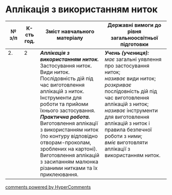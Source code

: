<div id="hypercomments_widget" class="js-hypercomments-widget invisible"></div>

# Аплікація з використанням ниток

<table>
  <tr>
    <td width="10%" align="center"><b>№ з/п</b></td>
    <td width="10%" align="center"><b>К-сть год.</b></td>
    <td width="40%" align="center"><b>Зміст навчального матеріалу</b></td>
    <td width="60%" align="center"><b>Державні вимоги до рівня загальноосвітньої підготовки</b></td>
  </tr>
<tbody>
  <tr>
    <td width="10%" style="vertical-align:top !important;">
2.</td>
    <td width="10%" style="vertical-align:top !important;">
2</td>
    <td width="40%" style="vertical-align:top !important;">
<b><i>Аплікація з використанням ниток.</i></b> Застосування ниток. Види ниток. Послідовність дій під час виготовлення аплікацій з ниток. Інструменти для роботи та прийоми їхнього застосування. <br>
<b><i>Практична робота.</i></b> <br>
Виготовлення аплікації з використанням ниток (по контуру відповідно отворам-проколам, зроблених на картоні).<br>
Виготовлення аплікацій з засипанням малюнка різаними нитками та їх приклеювання.<br>
</td>
    <td width="60%" style="vertical-align:top !important;">
<i><b>Учень (учениця):</b></i><br>
<i>має</i> загальні уявлення про застосування ниток;<br>
<i>називає</i> види ниток;<br>
<i>розкриває</i> послідовність дій під час виготовлення аплікацій з ниток;<br>
<i>називає</i> інструменти для виготовлення аплікацій з ниток і правила безпечної роботи з ними;<br>
<i>вміє</i> виготовляти аплікації з використанням ниток.<br>
</td>
  </tr>
</tbody>
</table>

<div class="js-hypercomments-container">
<a href="http://hypercomments.com" class="hc-link" title="comments widget">comments powered by HyperComments</a>
</div>